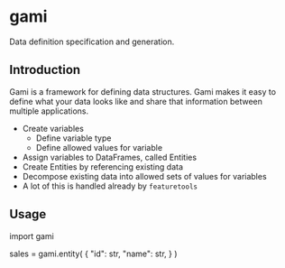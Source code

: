 # gami

Data definition specification and generation.

## Introduction

Gami is a framework for defining data structures. Gami makes it easy to define what your data looks like and share that information between multiple applications.

- Create variables
  - Define variable type
  - Define allowed values for variable
- Assign variables to DataFrames, called Entities
- Create Entities by referencing existing data
- Decompose existing data into allowed sets of values for variables
- A lot of this is handled already by `featuretools`

## Usage

import gami

sales = gami.entity(
  {
    "id": str,
    "name": str,
  }
 )

